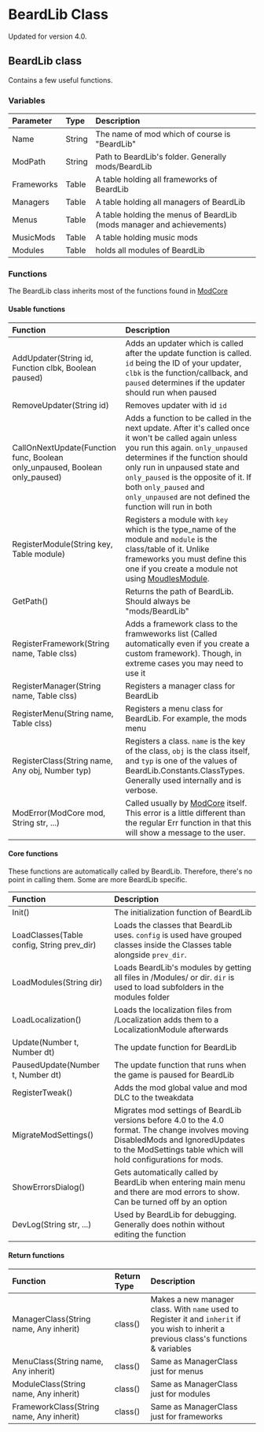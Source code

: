 # BeardLib Class

Updated for version 4.0.

## BeardLib class

Contains a few useful functions.

### Variables

| Parameter | Type | Description |
| :--- | :--- | :--- |
| Name | String | The name of mod which of course is "BeardLib" |
| ModPath | String | Path to BeardLib's folder. Generally mods/BeardLib |
| Frameworks | Table | A table holding all frameworks of BeardLib |
| Managers | Table | A table holding all managers of BeardLib |
| Menus | Table | A table holding the menus of BeardLib \(mods manager and achievements\) |
| MusicMods | Table | A table holding music mods |
| Modules | Table | holds all modules of BeardLib |

### Functions

The BeardLib class inherits most of the functions found in [ModCore](https://github.com/simon-wh/PAYDAY-2-BeardLib/wiki/ModCore#functions)

#### Usable functions

| Function | Description |
| :--- | :--- |
| AddUpdater\(String id, Function clbk, Boolean paused\) | Adds an updater which is called after the update function is called. `id` being the ID of your updater, `clbk` is the function/callback, and `paused` determines if the updater should run when paused |
| RemoveUpdater\(String id\) | Removes updater with id `id` |
| CallOnNextUpdate\(Function func, Boolean only\_unpaused, Boolean only\_paused\) | Adds a function to be called in the next update. After it's called once it won't be called again unless you run this again. `only_unpaused` determines if the function should only run in unpaused state and `only_paused` is the opposite of it. If both `only_paused` and `only_unpaused` are not defined the function will run in both |
| RegisterModule\(String key, Table module\) | Registers a module with `key` which is the type\_name of the module and `module` is the class/table of it. Unlike frameworks you must define this one if you create a module not using [MoudlesModule](https://github.com/simon-wh/PAYDAY-2-BeardLib/wiki/ModulesModule). |
| GetPath\(\) | Returns the path of BeardLib. Should always be "mods/BeardLib" |
| RegisterFramework\(String name, Table clss\) | Adds a framework class to the framweworks list \(Called automatically even if you create a custom framework\). Though, in extreme cases you may need to use it |
| RegisterManager\(String name, Table clss\) | Registers a manager class for BeardLib |
| RegisterMenu\(String name, Table clss\) | Registers a menu class for BeardLib. For example, the mods menu |
| RegisterClass\(String name, Any obj, Number typ\) | Registers a class. `name` is the key of the class, `obj` is the class itself, and `typ` is one of the values of BeardLib.Constants.ClassTypes. Generally used internally and is verbose. |
| ModError\(ModCore mod, String str, ...\) | Called usually by [ModCore](https://github.com/simon-wh/PAYDAY-2-BeardLib/wiki/ModCore#functions) itself. This error is a little different than the regular Err function in that this will show a message to the user. |

#### Core functions

These functions are automatically called by BeardLib. Therefore, there's no point in calling them. Some are more BeardLib specific.

| Function | Description |
| :--- | :--- |
| Init\(\) | The initialization function of BeardLib |
| LoadClasses\(Table config, String prev\_dir\) | Loads the classes that BeardLib uses. `config` is used have grouped classes inside the Classes table alongside `prev_dir`. |
| LoadModules\(String dir\) | Loads BeardLib's modules by getting all files in /Modules/ or dir. `dir` is used to load subfolders in the modules folder |
| LoadLocalization\(\) | Loads the localization files from /Localization adds them to a LocalizationModule afterwards |
| Update\(Number t, Number dt\) | The update function for BeardLib |
| PausedUpdate\(Number t, Number dt\) | The update function that runs when the game is paused for BeardLib |
| RegisterTweak\(\) | Adds the mod global value and mod DLC to the tweakdata |
| MigrateModSettings\(\) | Migrates mod settings of BeardLib versions before 4.0 to the 4.0 format. The change involves moving DisabledMods and IgnoredUpdates to the ModSettings table which will hold configurations for mods. |
| ShowErrorsDialog\(\) | Gets automatically called by BeardLib when entering main menu and there are mod errors to show. Can be turned off by an option |
| DevLog\(String str, ...\) | Used by BeardLib for debugging. Generally does nothin without editing the function |

#### Return functions

| Function | Return Type | Description |
| :--- | :--- | :--- |
| ManagerClass\(String name, Any inherit\) | class\(\) | Makes a new manager class. With `name` used to Register it and `inherit` if you wish to inherit a previous class's functions & variables |
| MenuClass\(String name, Any inherit\) | class\(\) | Same as ManagerClass just for menus |
| ModuleClass\(String name, Any inherit\) | class\(\) | Same as ManagerClass just for modules |
| FrameworkClass\(String name, Any inherit\) | class\(\) | Same as ManagerClass just for frameworks |


